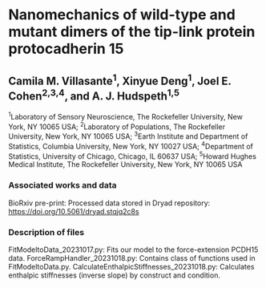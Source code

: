 # Nanomechanics of wild-type and mutant dimers of the tip-link protein protocadherin 15

## Camila M. Villasante<sup>1</sup>, Xinyue Deng<sup>1</sup>, Joel E. Cohen<sup>2,3,4</sup>, and A. J. Hudspeth<sup>1,5</sup>
<sup>1</sup>Laboratory of Sensory Neuroscience, The Rockefeller University, New York, NY 10065 USA; <sup>2</sup>Laboratory of Populations, The Rockefeller University, New York, NY 10065 USA; <sup>3</sup>Earth Institute and Department of Statistics, Columbia University, New York, NY 10027 USA; <sup>4</sup>Department of Statistics, University of Chicago, Chicago, IL 60637 USA; <sup>5</sup>Howard Hughes Medical Institute, The Rockefeller University, New York, NY 10065 USA

### Associated works and data
BioRxiv pre-print:
Processed data stored in Dryad repository: https://doi.org/10.5061/dryad.stqjq2c8s

### Description of files
FitModeltoData_20231017.py: Fits our model to the force-extension PCDH15 data.
ForceRampHandler_20231018.py: Contains class of functions used in FitModeltoData.py.
CalculateEnthalpicStiffnesses_20231018.py: Calculates enthalpic stiffnesses (inverse slope) by construct and condition.
